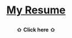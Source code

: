 # <p align="center"> <a href="https://robertzhukov.github.io/">My Resume</a> </p>
<b><p align="center"> ⇧ Click here ⇧ </p></b>
